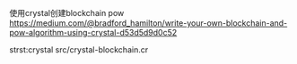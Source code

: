 使用crystal创建blockchain pow
https://medium.com/@bradford_hamilton/write-your-own-blockchain-and-pow-algorithm-using-crystal-d53d5d9d0c52

strst:crystal src/crystal-blockchain.cr